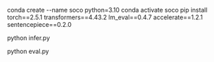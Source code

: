 conda create --name soco python=3.10
conda activate soco
pip install torch==2.5.1 transformers==4.43.2 lm_eval==0.4.7 accelerate==1.2.1 sentencepiece==0.2.0

python infer.py

python eval.py

